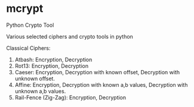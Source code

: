# mcrypt
Python Crypto Tool

Various selected ciphers and crypto tools in python

Classical Ciphers:

1. Atbash: Encryption, Decryption
2. Rot13: Encryption, Decryption
3. Caeser: Encryption, Decryption with known offset, Decryption with unknown offset.
4. Affine: Encryption, Decryption with known a,b values, Decryption with unknown a,b values.
5. Rail-Fence (Zig-Zag): Encryption, Decryption
